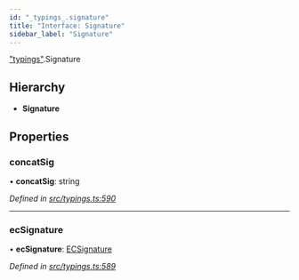 ```yaml
---
id: "_typings_.signature"
title: "Interface: Signature"
sidebar_label: "Signature"
---
```


["typings"](../modules/_typings_.md).Signature

## Hierarchy

* **Signature**

## Properties

### concatSig

•  **concatSig**: string

*Defined in [src/typings.ts:590](https://github.com/trustlines-protocol/clientlib/blob/f60ef2b/src/typings.ts#L590)*

___

### ecSignature

•  **ecSignature**: [ECSignature](_typings_.ecsignature.md)

*Defined in [src/typings.ts:589](https://github.com/trustlines-protocol/clientlib/blob/f60ef2b/src/typings.ts#L589)*
